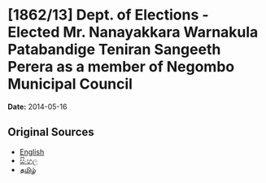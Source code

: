 # [1862/13] Dept. of Elections - Elected Mr. Nanayakkara Warnakula Patabandige Teniran Sangeeth Perera as a member of Negombo Municipal Council

**Date:** 2014-05-16

## Original Sources

- [English](https://documents.gov.lk/view/extra-gazettes/2014/5/1862-13_E.pdf)
- [සිංහල](https://documents.gov.lk/view/extra-gazettes/2014/5/1862-13_S.pdf)
- [தமிழ்](https://documents.gov.lk/view/extra-gazettes/2014/5/1862-13_T.pdf)
